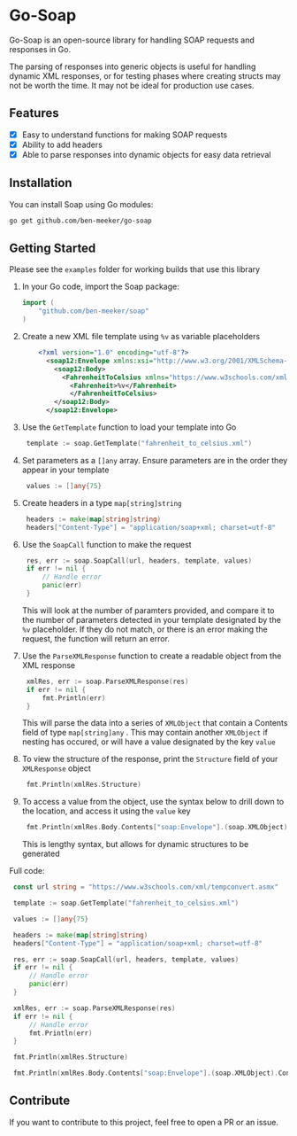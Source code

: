 # Go-Soap

Go-Soap is an open-source library for handling SOAP requests and responses in Go. 

The parsing of responses into generic objects is useful for handling dynamic XML responses, or for testing phases where creating structs may not be worth the time. It may not be ideal for production use cases.

## Features

- [x] Easy to understand functions for making SOAP requests
- [x] Ability to add headers
- [x] Able to parse responses into dynamic objects for easy data retrieval

## Installation

You can install Soap using Go modules:

```bash
go get github.com/ben-meeker/go-soap
```

## Getting Started

Please see the `examples` folder for working builds that use this library

1. In your Go code, import the Soap package:
    ```go
    import (
        "github.com/ben-meeker/soap"
    )
    ```

2. Create a new XML file template using `%v` as variable placeholders
    ```xml
        <?xml version="1.0" encoding="utf-8"?>
          <soap12:Envelope xmlns:xsi="http://www.w3.org/2001/XMLSchema-instance" xmlns:xsd="http://www.w3.org/2001/XMLSchema" xmlns:soap12="http://www.w3.org/2003/05/soap-envelope">
            <soap12:Body>
              <FahrenheitToCelsius xmlns="https://www.w3schools.com/xml/">
                <Fahrenheit>%v</Fahrenheit>
                </FahrenheitToCelsius>
            </soap12:Body>
          </soap12:Envelope>
    ```

3. Use the `GetTemplate` function to load your template into Go
   ```go
    template := soap.GetTemplate("fahrenheit_to_celsius.xml")
   ```

4. Set parameters as a `[]any` array. Ensure parameters are in the order they appear in your template
   ```go
    values := []any{75}
   ```

5. Create headers in a type `map[string]string` 
   ```go
    headers := make(map[string]string)
	headers["Content-Type"] = "application/soap+xml; charset=utf-8"
   ```

6. Use the `SoapCall` function to make the request
   ```go
   	res, err := soap.SoapCall(url, headers, template, values)
	if err != nil {
		// Handle error
		panic(err)
	}
   ```
   This will look at the number of paramters provided, and compare it to the number of parameters detected in your template designated by the `%v` placeholder. If they do not match, or there is an error making the request, the function will return an error.

7. Use the `ParseXMLResponse` function to create a readable object from the XML response
   ```go
    xmlRes, err := soap.ParseXMLResponse(res)
	if err != nil {
		fmt.Println(err)
	}
   ```
   This will parse the data into a series of `XMLObject` that contain a Contents field of type `map[string]any` . This may contain another `XMLObject` if nesting has occured, or will have a value designated by the key `value`

8. To view the structure of the response, print the `Structure` field of your `XMLResponse` object
   ```go
    fmt.Println(xmlRes.Structure)
   ```

9. To access a value from the object, use the syntax below to drill down to the location, and access it using the `value` key
   ```go
	fmt.Println(xmlRes.Body.Contents["soap:Envelope"].(soap.XMLObject).Contents["soap:Body"].(soap.XMLObject).Contents["FahrenheitToCelsiusResponse"].(soap.XMLObject).Contents["FahrenheitToCelsiusResult"].(soap.XMLObject).Contents["value"])
   ```
   This is lengthy syntax, but allows for dynamic structures to be generated

Full code:
   ```go
	const url string = "https://www.w3schools.com/xml/tempconvert.asmx"

	template := soap.GetTemplate("fahrenheit_to_celsius.xml")

	values := []any{75}

	headers := make(map[string]string)
	headers["Content-Type"] = "application/soap+xml; charset=utf-8"

	res, err := soap.SoapCall(url, headers, template, values)
	if err != nil {
		// Handle error
		panic(err)
	}

	xmlRes, err := soap.ParseXMLResponse(res)
	if err != nil {
        // Handle error
		fmt.Println(err)
	}

	fmt.Println(xmlRes.Structure)

	fmt.Println(xmlRes.Body.Contents["soap:Envelope"].(soap.XMLObject).Contents["soap:Body"].(soap.XMLObject).Contents["FahrenheitToCelsiusResponse"].(soap.XMLObject).Contents["FahrenheitToCelsiusResult"].(soap.XMLObject).Contents["value"])
   ```

## Contribute
If you want to contribute to this project, feel free to open a PR or an issue.
